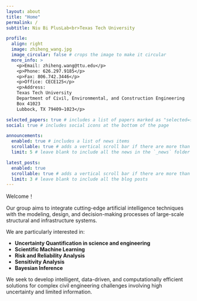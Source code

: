 ```yaml
---
layout: about
title: "Home"
permalink: /
subtitle: Niu Bi PlusLab<br>Texas Tech University

profile:
  align: right
  image: zhiheng_wang.jpg
  image_circular: false # crops the image to make it circular
  more_info: >
    <p>Email: zhiheng.wang@ttu.edu</p>  
    <p>Phone: 626.297.9185</p>
    <p>Fax: 806.742.3446</p>
    <p>Office: CECE125</p>
    <p>Address: 
    Texas Tech University
    Department of Civil, Environmental, and Construction Engineering
    Box 41023
    Lubbock, TX 79409−1023</p>

selected_papers: true # includes a list of papers marked as "selected={true}"
social: true # includes social icons at the bottom of the page

announcements:
  enabled: true # includes a list of news items
  scrollable: true # adds a vertical scroll bar if there are more than 3 news items
  limit: 5 # leave blank to include all the news in the `_news` folder

latest_posts:
  enabled: true
  scrollable: true # adds a vertical scroll bar if there are more than 3 new posts items
  limit: 3 # leave blank to include all the blog posts
---
```


Welcome！

Our group aims to integrate cutting-edge artificial intelligence techniques with the modeling, design, and decision-making processes of large-scale structural and infrastructure systems.

We are particularly interested in:

- **Uncertainty Quantification in science and engineering**
- **Scientific Machine Learning**
- **Risk and Reliability Analysis**
- **Sensitivity Analysis**
- **Bayesian Inference**

We seek to develop intelligent, data-driven, and computationally efficient solutions for complex civil engineering challenges involving high uncertainty and limited information.
